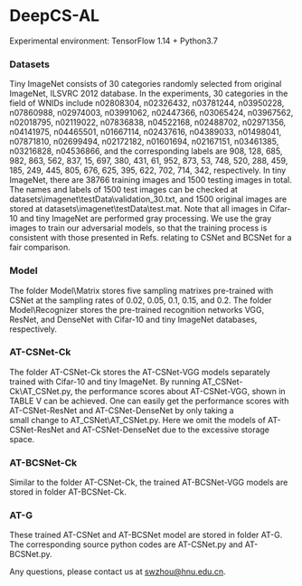 # DeepCS-AL

Experimental environment: 
TensorFlow 1.14 + Python3.7
### Datasets
Tiny ImageNet consists of 30 categories randomly selected from original ImageNet, ILSVRC 2012 database. In the experiments, 30 categories in the field of WNIDs include n02808304, n02326432, n03781244, n03950228, n07860988, n02974003, n03991062, n02447366, n03065424, n03967562, n02018795, n02119022, n07836838, n04522168, n02488702, n02971356, n04141975, n04465501, n01667114, n02437616, n04389033, n01498041, n07871810, n02699494, n02172182, n01601694, n02167151, n03461385, n03216828, n04536866, and the corresponding labels are 908, 128, 685, 982, 863, 562, 837, 15, 697, 380, 431, 61, 952, 873, 53, 748, 520, 288, 459, 185, 249, 445, 805, 676, 625, 395, 622, 702, 714, 342, respectively. In tiny ImageNet, there are 38766 training images and 1500 testing images in total. The names and labels of 1500 test images can be checked at datasets\imagenet\testData\validation_30.txt, and 1500 original images are stored at datasets\imagenet\testData\test.mat.
Note that all images in Cifar-10 and tiny ImageNet are performed gray processing. We use the gray images to train our adversarial models, so that the training process is consistent with those presented in Refs. relating to CSNet and BCSNet for a fair comparison.

### Model
The folder Model\Matrix stores five sampling matrixes pre-trained with CSNet at the sampling rates of 0.02, 0.05, 0.1, 0.15, and 0.2.
The folder Model\Recognizer stores the pre-trained recognition networks VGG, ResNet, and DenseNet with Cifar-10 and tiny ImageNet databases, respectively. 

### AT-CSNet-Ck
The folder AT-CSNet-Ck stores the AT-CSNet-VGG models separately trained with Cifar-10 and tiny ImageNet. By running AT_CSNet-Ck\AT_CSNet.py, the performance scores about AT-CSNet-VGG, shown in TABLE V can be achieved. One can easily get the performance scores with AT-CSNet-ResNet and AT-CSNet-DenseNet by only taking a small change to AT_CSNet\AT_CSNet.py. Here we omit the models of AT-CSNet-ResNet and AT-CSNet-DenseNet due to the excessive storage space. 

### AT-BCSNet-Ck
Similar to the folder AT-CSNet-Ck, the trained AT-BCSNet-VGG models are stored in folder AT-BCSNet-Ck.

### AT-G
These trained AT-CSNet and AT-BCSNet model are stored in folder AT-G. The corresponding source python codes are AT-CSNet.py and AT-BCSNet.py.

Any questions, please contact us at swzhou@hnu.edu.cn.
